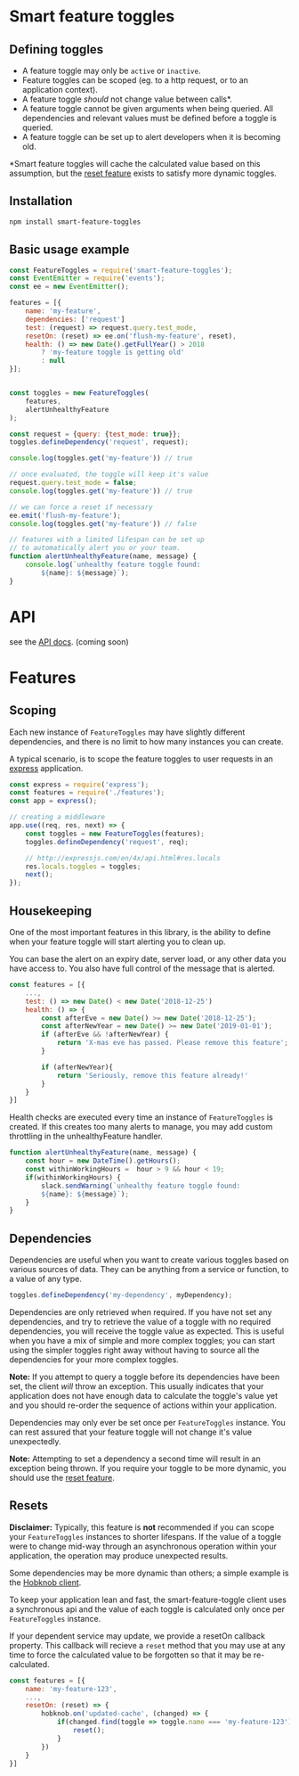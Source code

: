 # Smart feature toggles 


## Defining toggles
- A feature toggle may only be `active` or `inactive`.
- Feature toggles can be scoped (eg. to a http request, or to an application context).
- A feature toggle _should_ not change value between calls*.
- A feature toggle cannot be given arguments when being queried. All dependencies and relevant values must be defined before a toggle is queried.
- A feature toggle can be set up to alert developers when it is becoming old.

*Smart feature toggles will cache the calculated value based on this assumption, but the [reset feature](#resets) exists to satisfy more dynamic toggles.

## Installation
```bash
npm install smart-feature-toggles
```

## Basic usage example
```js
const FeatureToggles = require('smart-feature-toggles');
const EventEmitter = require('events');
const ee = new EventEmitter();

features = [{
    name: 'my-feature',
    dependencies: ['request']
    test: (request) => request.query.test_mode,
    resetOn: (reset) => ee.on('flush-my-feature', reset),
    health: () => new Date().getFullYear() > 2018 
        ? 'my-feature toggle is getting old' 
        : null
}];


const toggles = new FeatureToggles(
    features, 
    alertUnhealthyFeature
);

const request = {query: {test_mode: true}};
toggles.defineDependency('request', request);

console.log(toggles.get('my-feature')) // true

// once evaluated, the toggle will keep it's value
request.query.test_mode = false;
console.log(toggles.get('my-feature')) // true

// we can force a reset if necessary
ee.emit('flush-my-feature');
console.log(toggles.get('my-feature')) // false

// features with a limited lifespan can be set up
// to automatically alert you or your team.
function alertUnhealthyFeature(name, message) {
    console.log(`unhealthy feature toggle found: 
        ${name}: ${message}`);
}
```

# API
see the [API docs](#api). (coming soon)

# Features
## Scoping
Each new instance of `FeatureToggles` may have slightly different dependencies, and there is no limit to how many instances you can create.

A typical scenario, is to scope the feature toggles to user requests in an [express](https://expressjs.com/) application.

```js
const express = require('express');
const features = require('./features');
const app = express();

// creating a middleware
app.use((req, res, next) => {
    const toggles = new FeatureToggles(features);
    toggles.defineDependency('request', req);

    // http://expressjs.com/en/4x/api.html#res.locals
    res.locals.toggles = toggles;
    next();
});
```

## Housekeeping
One of the most important features in this library, is the ability to define when your feature toggle will start alerting you to clean up.

You can base the alert on an expiry date, server load, or any other data you have access to. You also have full control of the message that is alerted.

```js
const features = [{
    ...,
    test: () => new Date() < new Date('2018-12-25')
    health: () => {
        const afterEve = new Date() >= new Date('2018-12-25');
        const afterNewYear = new Date() >= new Date('2019-01-01');
        if (afterEve && !afterNewYear) {
            return 'X-mas eve has passed. Please remove this feature';
        }

        if (afterNewYear){
            return 'Seriously, remove this feature already!'
        }
    }
}]
```

Health checks are executed every time an instance of `FeatureToggles` is created. If this creates too many alerts to manage, you may add custom throttling in the unhealthyFeature handler.

```js
function alertUnhealthyFeature(name, message) {
    const hour = new DateTime().getHours();
    const withinWorkingHours =  hour > 9 && hour < 19;
    if(withinWorkingHours) {
        slack.sendWarning(`unhealthy feature toggle found: 
        ${name}: ${message}`);
    }
}
```

## Dependencies
Dependencies are useful when you want to create various toggles based on various sources of data. They can be anything from a service or function, to a value of any type.

```js
toggles.defineDependency('my-dependency', myDependency);
```

Dependencies are only retrieved when required. If you have not set any dependencies, and try to retrieve the value of a toggle with no required dependencies, you will receive the toggle value as expected. This is useful when you have a mix of simple and more complex toggles; you can start using the simpler toggles right away without having to source all the dependencies for your more complex toggles.

**Note:** If you attempt to query a toggle before its dependencies have been set, the client _will_ throw an exception. This usually indicates that your application does not have enough data to calculate the toggle's value yet and you should re-order the sequence of actions within your application.

Dependencies may only ever be set once per `FeatureToggles` instance. You can rest assured that your feature toggle will not change it's value unexpectedly. 

**Note:** Attempting to set a dependency a second time will result in an exception being thrown. If you require your toggle to be more dynamic, you should use the [reset feature](#resets).

## Resets
**Disclaimer:** Typically, this feature is **not** recommended if you can scope your `FeatureToggles` instances to shorter lifespans. If the value of a toggle were to change mid-way through an asynchronous operation within your application, the operation may produce unexpected results.

Some dependencies may be more dynamic than others; a simple example is the [Hobknob client](https://github.com/opentable/hobknob-client-nodejs/blob/master/src/Client.js).

To keep your application lean and fast, the smart-feature-toggle client uses a synchronous api and the value of each toggle is calculated only once per `FeatureToggles` instance.

If your dependent service may update, we provide a resetOn callback property. This callback will recieve a `reset` method that you may use at any time to force the calculated value to be forgotten so that it may be re-calculated.

```js
const features = [{
    name: 'my-feature-123',
    ...,
    resetOn: (reset) => {
        hobknob.on('updated-cache', (changed) => {
            if(changed.find(toggle => toggle.name === 'my-feature-123')) {
                reset();
            }
        })
    }
}]
```